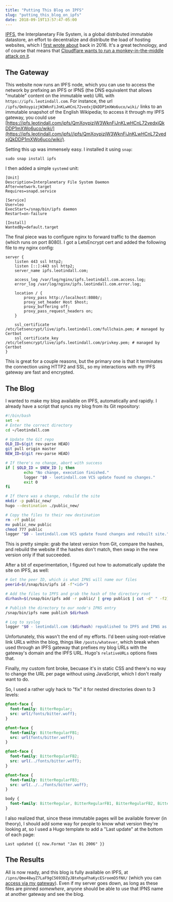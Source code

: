 ```yaml
---
title: "Putting This Blog on IPFS"
slug: "putting_this_blog_on_ipfs"
date: 2018-09-19T13:57:47-05:00
---
```


[IPFS](https://ipfs.io/), the Interplanetary File System, is a global distributed immutable
datastore, an effort to decentralize and distribute the load of hosting websites, which
I [first wrote about](/post/ipfs-the-interplanetary-file-system/) back in 2016. It's a
great technology, and of course that means that
[Cloudflare wants to run a monkey-in-the-middle attack on it](https://blog.cloudflare.com/distributed-web-gateway/).

## The Gateway

This website now runs an IPFS node, which you can use to access the network by prefixing
an IPFS or IPNS (the DNS equivalent that allows "mutable" content on the immutable web)
URL with `https://ipfs.leotindall.com`. For instance, the url `/ipfs/QmXoypizjW3WknFiJnKLwHCnL72vedxjQkDDP1mXWo6uco/wiki/`
links to an immutable snapshot of the English Wikipedia; to access it through my IPFS
gateway, you could use [https://ipfs.leotindall.com/ipfs/QmXoypizjW3WknFiJnKLwHCnL72vedxjQkDDP1mXWo6uco/wiki/](https://ipfs.leotindall.com/ipfs//ipfs/QmXoypizjW3WknFiJnKLwHCnL72vedxjQkDDP1mXWo6uco/wiki/).

Setting this up was immensely easy. I installed it using `snap`:

```
sudo snap install ipfs
```

I then added a simple `systemd` unit:

```
[Unit]
Description=Interplanetary File System Daemon
After=network.target
Requires=snapd.service

[Service]
User=leo
ExecStart=/snap/bin/ipfs daemon
Restart=on-failure

[Install]
WantedBy=default.target
```

The final piece was to configure nginx to forward traffic to the daemon (which runs on
port 8080). I got a LetsEncrypt cert and added the following file to my nginx config:

```nginx
server {
    listen 443 ssl http2;
    listen [::]:443 ssl http2;
    server_name ipfs.leotindall.com;

    access_log /var/log/nginx/ipfs.leotindall.com.access.log;
    error_log /var/log/nginx/ipfs.leotindall.com.error.log;

    location / {
        proxy_pass http://localhost:8080/;
        proxy_set_header Host $host;
        proxy_buffering off;
        proxy_pass_request_headers on;
    }

    ssl_certificate /etc/letsencrypt/live/ipfs.leotindall.com/fullchain.pem; # managed by Certbot
    ssl_certificate_key /etc/letsencrypt/live/ipfs.leotindall.com/privkey.pem; # managed by Certbot
}
```

This is great for a couple reasons, but the primary one is that it terminates the connection
using HTTP2 and SSL, so my interactions with my IPFS gateway are fast and encrypted.

## The Blog

I wanted to make my blog available on IPFS, automatically and rapidly. I already have a
script that syncs my blog from its Git repository:

```bash
#!/bin/bash
set -e
# Enter the correct directory
cd ~/leotindall.com

# Update the Git repo
OLD_ID=$(git rev-parse HEAD)
git pull origin master
NEW_ID=$(git rev-parse HEAD)

# If there's no change, abort with success
if [ $OLD_ID = $NEW_ID ]; then
        echo "No change, execution finished."
        logger "$0 - leotindall.com VCS update found no changes."
        exit 0
fi

# If there was a change, rebuild the site
mkdir -p public_new/
hugo --destination ./public_new/

# Copy the files to their new destination
rm -rf public
mv public_new public
chmod 777 public
logger "$0 - leotindall.com VCS update found changes and rebuilt site."
```

This is pretty simple: grab the latest version from Git, compare the hashes, and rebuild
the website if the hashes don't match, then swap in the new version only if that
succeeded.

After a bit of experimentation, I figured out how to automatically update the site on
IPFS, as well:

```bash
# Get the peer ID, which is what IPNS will name our files
peerid=$(/snap/bin/ipfs id -f"<id>")

# Add the files to IPFS and grab the hash of the directory root
dirhash=$(/snap/bin/ipfs add -r public/ | grep public$ | cut -d" " -f2)

# Publish the directory to our node's IPNS entry
/snap/bin/ipfs name publish $dirhash

# Log to syslog
logger "$0 - leotindall.com ($dirhash) republished to IPFS and IPNS as ($peerid)"
```

Unfortunately, this wasn't the end of my efforts. I'd been using root-relative link URLs
within the blog, things like `/posts/whatever`, which break when used through an IPFS
gateway that prefixes my blog URLs with the gateway's domain and the IPFS URL. Hugo's
`relativeURLs` options fixes that.

Finally, my custom font broke, becuase it's in static CSS and there's no way to change the
URL per page without using JavaScript, which I don't really want to do.

So, I used a rather ugly hack to "fix" it for nested directories down to 3 levels:

```css
@font-face {
  font-family: BitterRegular;
  src: url(/fonts/bitter.woff);
}

@font-face {
  font-family: BitterRegularFB1;
  src: url(fonts/bitter.woff);
}

@font-face {
  font-family: BitterRegularFB2;
  src: url(../fonts/bitter.woff);
}

@font-face {
  font-family: BitterRegularFB3;
  src: url(../../fonts/bitter.woff);
}

body {
  font-family: BitterRegular, BitterRegularFB1, BitterRegularFB2, BitterRegularFB3, serif, 'Apple Color Emoji', 'Segoe UI Emoji', 'Segoe UI Symbol', 'Symbola';
}
```

I also realized that, since these immutable pages will be available forever (in theory),
I should add some way for people to know what version they're looking at, so I used
a Hugo template to add a "Last update" at the bottom of each page:

```
Last updated {{ now.Format "Jan 01 2006" }}
```

## The Results

All is now ready, and this blog is fully available on IPFS, at `/ipns/Qme48wyZ7LaF9gC5693DZyJBtehgaFhaKycESroemD5fNX/` (which you can [access via my gateway](https://ipfs.leotindall.com/ipns/Qme48wyZ7LaF9gC5693DZyJBtehgaFhaKycESroemD5fNX/)). Even if my server goes down, as long as these files are pinned _somewhere_, 
anyone should be able to use that IPNS name at another gateway and see the blog.

